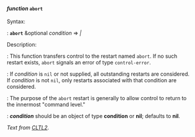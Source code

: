 #### <em>function</em> <strong>`abort`</strong>

Syntax:

: <strong>`abort`</strong> &optional <em>condition</em> => <em>|</em>

Description:

: This function transfers control to the restart named `abort`. If no such restart exists, `abort` signals an error of type `control-error`.

: If *condition* is `nil` or not supplied, all outstanding restarts are considered. If *condition* is not `nil`, only restarts associated with that condition are considered.

: The purpose of the `abort` restart is generally to allow control to return to the innermost "command level."

: <strong><em>condition</em></strong> should be an object of type **condition** or **nil**; defaults to **nil**.

*Text from [CLTL2](http://www.cs.cmu.edu/Groups/AI/html/cltl/clm/node344.html)*.
